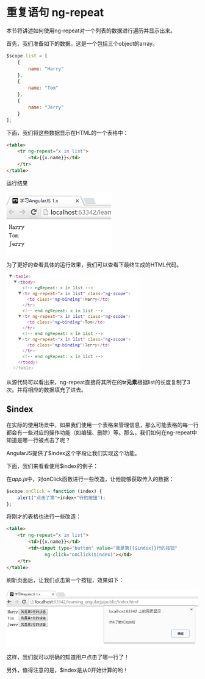 # 重复语句 ng-repeat
本节将讲述如何使用ng-repeat对一个列表的数据进行遍历并显示出来。

首先，我们准备如下的数据。这是一个包括三个object的array。

```javascript
$scope.list = [
    {
        name: "Harry"
    },
    {
        name: "Tom"
    },
    {
        name: "Jerry"
    }
];
```

下面，我们将这些数据显示在HTML的一个表格中：
```html
<table>
    <tr ng-repeat="x in list">
        <td>{{x.name}}</td>
    </tr>
</table>
```
运行结果

![图4-7 ng-repeat运行结果](./pic/0407_ng-repeat.png)

为了更好的查看具体的运行效果，我们可以查看下最终生成的HTML代码。

![图4-8 ng-repeat运行结果(HTML)](./pic/0408_ng-repeat_html.png)

从源代码可以看出来，ng-repeat直接将其所在的**tr元素**根据list的长度复制了3次。并将相应的数据填充了进去。

## $index
在实际的使用场景中，如果我们使用一个表格来管理信息，那么可能表格的每一行都会有一些对应的操作功能（如编辑、删除）等。那么，我们如何在ng-repeat中知道是哪一行被点击了呢？

AngularJS提供了$index这个字段让我们实现这个功能。

下面，我们来看看使用$index的例子：

在*app.js*中，对onClick函数进行一些改造，让他能够获取传入的数据：
```javascript
$scope.onClick = function (index) {
    alert("点击了第"+index+"行的按钮");
};
```
将刚才的表格也进行一些改造：
```html
<table>
    <tr ng-repeat="x in list">
        <td>{{x.name}}</td>
        <td><input type="button" value="我是第{{$index}}行的按钮"
              ng-click="onClick($index)"></td>
    </tr>
</table>
```
刷新页面后，让我们点击第一个按钮，效果如下：

![图4-8 $index字段应用效果](./pic/0409_ng-repeat_index.png)

这样，我们就可以明确的知道用户点击了哪一行了！

另外，值得注意的是，$index是从0开始计算的哟！
